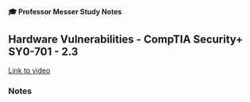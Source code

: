 #### 🎓 Professor Messer Study Notes

## Hardware Vulnerabilities - CompTIA Security+ SY0-701 - 2.3

[Link to video](https://youtu.be/0-qeeI5jTqU?si=N7aRoCbl8_zlHGig)

### Notes
